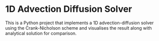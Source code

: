 # 1D Advection Diffusion Solver

This is a Python project that implements a 1D advection-diffusion solver using the Crank-Nicholson scheme and visualises the result along with analytical solution for comparison.


